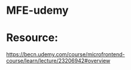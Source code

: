 # MFE-udemy

# Resource:

https://becn.udemy.com/course/microfrontend-course/learn/lecture/23206942#overview
